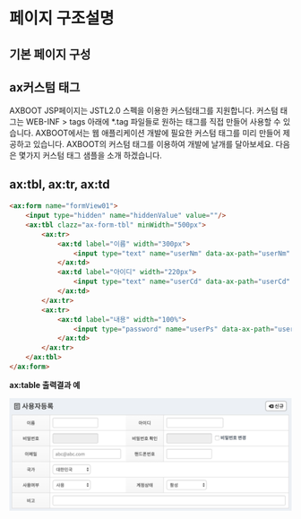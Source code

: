 # 페이지 구조설명

## 기본 페이지 구성


## ax커스텀 태그
AXBOOT JSP페이지는 JSTL2.0 스펙을 이용한 커스텀태그를 지원합니다.
커스텀 태그는 WEB-INF > tags 아래에 *.tag 파일들로 원하는 태그를 직접 만들어 사용할 수 있습니다.
AXBOOT에서는 웹 애플리케이션 개발에 필요한 커스텀 태그를 미리 만들어 제공하고 있습니다. AXBOOT의 커스텀 태그를 이용하여 개발에 날개를 달아보세요. 
다음은 몇가지 커스텀 태그 샘플을 소개 하겠습니다.

## ax:tbl, ax:tr, ax:td
```html
<ax:form name="formView01">
    <input type="hidden" name="hiddenValue" value=""/>
    <ax:tbl clazz="ax-form-tbl" minWidth="500px">
        <ax:tr>
            <ax:td label="이름" width="300px">
                <input type="text" name="userNm" data-ax-path="userNm" maxlength="15" title="이름" class="av-required form-control W120" value=""/>
            </ax:td>
            <ax:td label="아이디" width="220px">
                <input type="text" name="userCd" data-ax-path="userCd" maxlength="100" title="아이디" class="av-required form-control W150" value=""/>
            </ax:td>
        </ax:tr>
        <ax:tr>
            <ax:td label="내용" width="100%">
                <input type="password" name="userPs" data-ax-path="userPs" maxlength="128" class="form-control W120" value="" readonly="readonly"/>
            </ax:td>
        </ax:tr>
    </ax:tbl>
</ax:form>
```

**ax:table 출력결과 예**

![ax-table](../assets/ax-table.png)